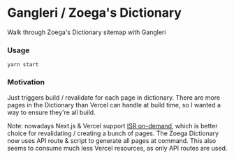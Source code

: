 # Gangleri / Zoega's Dictionary

Walk through Zoega's Dictionary sitemap with Gangleri

### Usage

`yarn start`

### Motivation

Just triggers build / revalidate for each page in dictionary. There are more pages in the Dictionary than Vercel can handle at build time, so I wanted a way to ensure they're all build.

Note: nowadays Next.js & Vercel support [ISR on-demand](https://nextjs.org/docs/basic-features/data-fetching/incremental-static-regeneration#on-demand-revalidation), which is better choice for revalidating / creating a bunch of pages. The Zoega Dictionary now uses API route & script to generate all pages at command. This also seems to consume much less Vercel resources, as only API routes are used.
